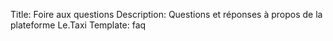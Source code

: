 Title: Foire aux questions
Description: Questions et réponses à propos de la plateforme Le.Taxi
Template: faq


